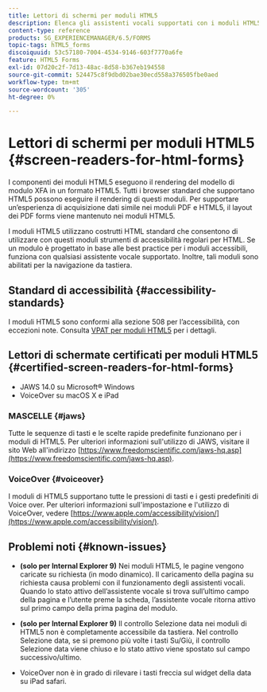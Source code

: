 ```yaml
---
title: Lettori di schermi per moduli HTML5
description: Elenca gli assistenti vocali supportati con i moduli HTML5.
content-type: reference
products: SG_EXPERIENCEMANAGER/6.5/FORMS
topic-tags: hTML5_forms
discoiquuid: 53c57180-7004-4534-9146-603f7770a6fe
feature: HTML5 Forms
exl-id: 07d20c2f-7d13-48ac-8d58-b367eb194558
source-git-commit: 524475c8f9dbd02bae30ecd558a376505fbe0aed
workflow-type: tm+mt
source-wordcount: '305'
ht-degree: 0%

---
```


# Lettori di schermi per moduli HTML5 {#screen-readers-for-html-forms}

I componenti dei moduli HTML5 eseguono il rendering del modello di modulo XFA in un formato HTML5. Tutti i browser standard che supportano HTML5 possono eseguire il rendering di questi moduli. Per supportare un’esperienza di acquisizione dati simile nei moduli PDF e HTML5, il layout dei PDF forms viene mantenuto nei moduli HTML5.

I moduli HTML5 utilizzano costrutti HTML standard che consentono di utilizzare con questi moduli strumenti di accessibilità regolari per HTML. Se un modulo è progettato in base alle best practice per i moduli accessibili, funziona con qualsiasi assistente vocale supportato. Inoltre, tali moduli sono abilitati per la navigazione da tastiera.

## Standard di accessibilità {#accessibility-standards}

I moduli HTML5 sono conformi alla sezione 508 per l’accessibilità, con eccezioni note. Consulta [VPAT per moduli HTML5](https://www.adobe.com/content/dam/cc1/en/accessibility/compliance/pdfs/adobe-livecycle-es4-section-508-vpat-portfolio.pdf) per i dettagli.

## Lettori di schermate certificati per moduli HTML5 {#certified-screen-readers-for-html-forms}

* JAWS 14.0 su Microsoft® Windows
* VoiceOver su macOS X e iPad

### MASCELLE {#jaws}

Tutte le sequenze di tasti e le scelte rapide predefinite funzionano per i moduli di HTML5. Per ulteriori informazioni sull&#39;utilizzo di JAWS, visitare il sito Web all&#39;indirizzo [https://www.freedomscientific.com/jaws-hq.asp](https://www.freedomscientific.com/jaws-hq.asp).

### VoiceOver {#voiceover}

I moduli di HTML5 supportano tutte le pressioni di tasti e i gesti predefiniti di Voice over. Per ulteriori informazioni sull&#39;impostazione e l&#39;utilizzo di VoiceOver, vedere [https://www.apple.com/accessibility/vision/](https://www.apple.com/accessibility/vision/).

## Problemi noti {#known-issues}

* **(solo per Internal Explorer 9)** Nei moduli HTML5, le pagine vengono caricate su richiesta (in modo dinamico). Il caricamento della pagina su richiesta causa problemi con il funzionamento degli assistenti vocali. Quando lo stato attivo dell’assistente vocale si trova sull’ultimo campo della pagina e l’utente preme la scheda, l’assistente vocale ritorna attivo sul primo campo della prima pagina del modulo.
* **(solo per Internal Explorer 9)** Il controllo Selezione data nei moduli di HTML5 non è completamente accessibile da tastiera. Nel controllo Selezione data, se si premono più volte i tasti Su/Giù, il controllo Selezione data viene chiuso e lo stato attivo viene spostato sul campo successivo/ultimo.

* VoiceOver non è in grado di rilevare i tasti freccia sul widget della data su iPad safari.
